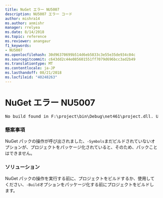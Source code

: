 ```yaml
---
title: NuGet エラー NU5007
description: NU5007 エラー コード
author: mishra14
ms.author: anmishr
manager: rrelyea
ms.date: 8/14/2018
ms.topic: reference
ms.reviewer: anangaur
f1_keywords:
- NU5007
ms.openlocfilehash: 30d96370699b514d6eb5833c3e55e35de934c04c
ms.sourcegitcommit: c643dd2c44e085601551ff7079d696bcc3ad2b49
ms.translationtype: MT
ms.contentlocale: ja-JP
ms.lasthandoff: 08/21/2018
ms.locfileid: "40248263"
---
```

# <a name="nuget-error-nu5007"></a>NuGet エラー NU5007
<pre>No build found in F:\project\bin\Debug\net461\project.dll. Use the -Build option or build the project.</pre>

### <a name="issue"></a>懸案事項

NuGet パックの操作が呼び出されました、`-Symbols`まだビルドされていないオプションが、プロジェクトをパッケージ化されていると、そのため、パックことはできません。


### <a name="solution"></a>ソリューション

NuGet パックの操作を実行する前に、プロジェクトをビルドするか、使用してください、`-Build`オプションをパッケージ化する前にプロジェクトをビルドします。

